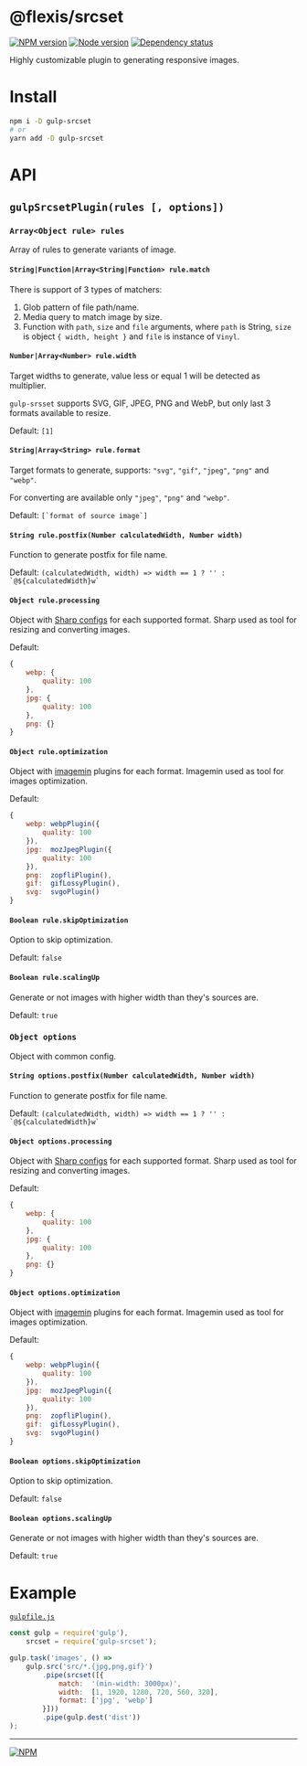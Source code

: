 # @flexis/srcset

[![NPM version][npm]][npm-url]
[![Node version][node]][node-url]
[![Dependency status][deps]][deps-url]

[npm]: https://img.shields.io/npm/v/gulp-srcset.svg
[npm-url]: https://www.npmjs.com/package/gulp-srcset

[node]: https://img.shields.io/node/v/gulp-srcset.svg
[node-url]: https://nodejs.org

[deps]: https://img.shields.io/david/TrigenSoftware/gulp-srcset.svg
[deps-url]: https://david-dm.org/TrigenSoftware/gulp-srcset

Highly customizable plugin to generating responsive images.

# Install

```bash
npm i -D gulp-srcset
# or
yarn add -D gulp-srcset
```

# API

## `gulpSrcsetPlugin(rules [, options])`

### `Array<Object rule> rules`

Array of rules to generate variants of image.

#### `String|Function|Array<String|Function> rule.match`

There is support of 3 types of matchers:

1. Glob pattern of file path/name.
2. Media query to match image by size.
3. Function with `path`, `size` and `file` arguments, where `path` is String, `size` is object `{ width, height }` and `file` is instance of `Vinyl`.

#### `Number|Array<Number> rule.width`

Target widths to generate, value less or equal 1 will be detected as multiplier.

`gulp-srsset` supports SVG, GIF, JPEG, PNG and WebP, but only last 3 formats available to resize.

Default: `[1]`

#### `String|Array<String> rule.format`

Target formats to generate, supports: `"svg"`, `"gif"`, `"jpeg"`, `"png"` and `"webp"`.

For converting are available only `"jpeg"`, `"png"` and `"webp"`.

Default: ```[`format of source image`]```

#### `String rule.postfix(Number calculatedWidth, Number width)`

Function to generate postfix for file name.

Default: ```(calculatedWidth, width) => width == 1 ? '' : `@${calculatedWidth}w` ```

#### `Object rule.processing`

Object with [Sharp configs](http://sharp.readthedocs.io/en/stable/api-output/) for each supported format. Sharp used as tool for resizing and converting images.

Default:
```js
{
	webp: {
		quality: 100
	},
	jpg: {
		quality: 100
	},
	png: {}
}
```

#### `Object rule.optimization`

Object with [imagemin](https://www.npmjs.com/package/imagemin) plugins for each format. Imagemin used as tool for images optimization.

Default:
```js
{
	webp: webpPlugin({
		quality: 100
	}),
	jpg:  mozJpegPlugin({
		quality: 100
	}),
	png:  zopfliPlugin(),
	gif:  gifLossyPlugin(),
	svg:  svgoPlugin()
}
```

#### `Boolean rule.skipOptimization`

Option to skip optimization.

Default: `false`

#### `Boolean rule.scalingUp`

Generate or not images with higher width than they's sources are.

Default: `true`

### `Object options`

Object with common config.

#### `String options.postfix(Number calculatedWidth, Number width)`

Function to generate postfix for file name.

Default: ```(calculatedWidth, width) => width == 1 ? '' : `@${calculatedWidth}w` ```

#### `Object options.processing`

Object with [Sharp configs](http://sharp.readthedocs.io/en/stable/api-output/) for each supported format. Sharp used as tool for resizing and converting images.

Default:
```js
{
	webp: {
		quality: 100
	},
	jpg: {
		quality: 100
	},
	png: {}
}
```

#### `Object options.optimization`

Object with [imagemin](https://www.npmjs.com/package/imagemin) plugins for each format. Imagemin used as tool for images optimization.

Default:
```js
{
	webp: webpPlugin({
		quality: 100
	}),
	jpg:  mozJpegPlugin({
		quality: 100
	}),
	png:  zopfliPlugin(),
	gif:  gifLossyPlugin(),
	svg:  svgoPlugin()
}
```

#### `Boolean options.skipOptimization`

Option to skip optimization.

Default: `false`

#### `Boolean options.scalingUp`

Generate or not images with higher width than they's sources are.

Default: `true`

# Example 
[`gulpfile.js`](https://github.com/TrigenSoftware/gulp-srcset/tree/master/example)
```js
const gulp = require('gulp'),
	srcset = require('gulp-srcset');

gulp.task('images', () =>
	gulp.src('src/*.{jpg,png,gif}')
		.pipe(srcset([{
			match:  '(min-width: 3000px)',
			width:  [1, 1920, 1280, 720, 560, 320],
			format: ['jpg', 'webp']
		}]))
		.pipe(gulp.dest('dist'))
);
```

---
[![NPM](https://nodei.co/npm/gulp-srcset.png?downloads=true&downloadRank=true&stars=true)](https://nodei.co/npm/gulp-srcset/)
